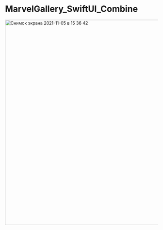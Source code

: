 # MarvelGallery_SwiftUI_Combine

<img width="675" alt="Снимок экрана 2021-11-05 в 15 36 42" src="https://user-images.githubusercontent.com/73229427/140618667-aa6c0026-d1af-4c2e-a491-26fae81f6b9a.png">
